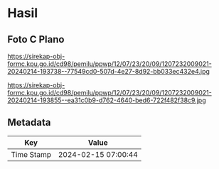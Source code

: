 # Hasil

## Foto C Plano

https://sirekap-obj-formc.kpu.go.id/cd98/pemilu/ppwp/12/07/23/20/09/1207232009021-20240214-193738--77549cd0-507d-4e27-8d92-bb033ec432e4.jpg

https://sirekap-obj-formc.kpu.go.id/cd98/pemilu/ppwp/12/07/23/20/09/1207232009021-20240214-193855--ea31c0b9-d762-4640-bed6-722f482f38c9.jpg


## Metadata

| Key        | Value               |
| ---------- | ------------------- |
| Time Stamp | 2024-02-15 07:00:44 |




